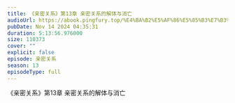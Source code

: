 ```yaml
---
title: 《亲密关系》第13章 亲密关系的解体与消亡
audioUrl: https://abook.pingfury.top/%E4%BA%B2%E5%AF%86%E5%85%B3%E7%B3%BB-13-%E7%AC%AC13%E7%AB%A0%20%E4%BA%B2%E5%AF%86%E5%85%B3%E7%B3%BB%E7%9A%84%E8%A7%A3%E4%BD%93%E4%B8%8E%E6%B6%88%E4%BA%A1-acn4rwsj.wav
pubDate: Nov 14 2024 04:35:31
duration: 5:13:56.976000
size: 110373
cover: ""
explicit: false
episode: 亲密关系
season: 13
episodeType: full
---
```

《亲密关系》第13章 亲密关系的解体与消亡